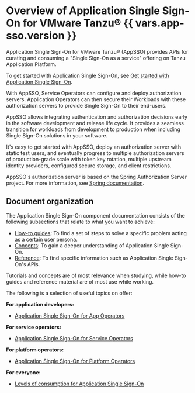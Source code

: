 # Overview of Application Single Sign-On for VMware Tanzu® {{ vars.app-sso.version }}

Application Single Sign-On for VMware Tanzu® (AppSSO) provides APIs for curating and consuming a "Single
Sign-On as a service" offering on Tanzu Application Platform.

To get started with Application Single Sign-On, 
see [Get started with Application Single Sign-On](./how-to-guides/getting-started.hbs.md).

With AppSSO, Service Operators can configure and deploy authorization servers. Application Operators can then
secure their Workloads with these authorization servers to provide Single Sign-On to their end-users.

AppSSO allows integrating authentication and authorization decisions early in the software development and release
life cycle. It provides a seamless transition for workloads from development to production when including Single Sign-On
solutions in your software.

It's easy to get started with AppSSO, deploy an authorization server with static test users, and eventually progress to
multiple authorization servers of production-grade scale with token key rotation, multiple upstream identity providers,
configured secure storage, and client restrictions.

AppSSO's authorization server is based on the Spring Authorization Server project.
For more information, see [Spring documentation](https://spring.io/projects/spring-authorization-server).

## <a id="doc-org"></a> Document organization

The Application Single Sign-On component documentation consists of the following
subsections that relate to what you want to achieve:

- [How-to guides](how-to-guides/index.hbs.md): To find a set of steps to solve
  a specific problem acting as a certain user persona.
- [Concepts](concepts/index.hbs.md): To gain a deeper understanding of Application
  Single Sign-On.
- [Reference](reference/index.hbs.md): To find specific information such as
  Application Single Sign-On's APIs.

Tutorials and concepts are of most relevance when studying, while how-to guides
and reference material are of most use while working.

The following is a selection of useful topics on offer:

**For application developers:**

- [Application Single Sign-On for App Operators](how-to-guides/app-operators/index.hbs.md)

**For service operators:**

- [Application Single Sign-On for Service Operators](how-to-guides/service-operators/index.hbs.md)

**For platform operators:**

- [Application Single Sign-On for Platform Operators](how-to-guides/platform-operators/index.hbs.md)

**For everyone:**

- [Levels of consumption for Application Single Sign-On](concepts/levels-of-consumption.hbs.md)
